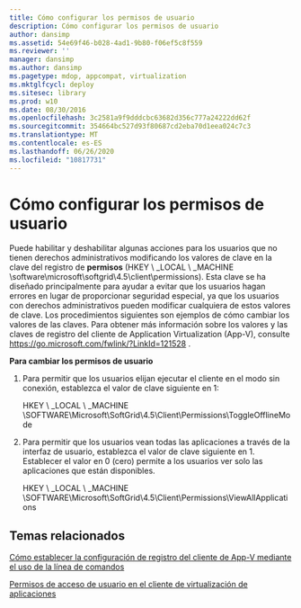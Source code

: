 ```yaml
---
title: Cómo configurar los permisos de usuario
description: Cómo configurar los permisos de usuario
author: dansimp
ms.assetid: 54e69f46-b028-4ad1-9b80-f06ef5c8f559
ms.reviewer: ''
manager: dansimp
ms.author: dansimp
ms.pagetype: mdop, appcompat, virtualization
ms.mktglfcycl: deploy
ms.sitesec: library
ms.prod: w10
ms.date: 08/30/2016
ms.openlocfilehash: 3c2581a9f9dddcbc63682d356c777a24222dd62f
ms.sourcegitcommit: 354664bc527d93f80687cd2eba70d1eea024c7c3
ms.translationtype: MT
ms.contentlocale: es-ES
ms.lasthandoff: 06/26/2020
ms.locfileid: "10817731"
---
```

# Cómo configurar los permisos de usuario


Puede habilitar y deshabilitar algunas acciones para los usuarios que no tienen derechos administrativos modificando los valores de clave en la clave del registro de **permisos** (HKEY \ _LOCAL \ _MACHINE \\software\\microsoft\\softgrid\\4.5\\client\\permissions). Esta clave se ha diseñado principalmente para ayudar a evitar que los usuarios hagan errores en lugar de proporcionar seguridad especial, ya que los usuarios con derechos administrativos pueden modificar cualquiera de estos valores de clave. Los procedimientos siguientes son ejemplos de cómo cambiar los valores de las claves. Para obtener más información sobre los valores y las claves de registro del cliente de Application Virtualization (App-V), consulte <https://go.microsoft.com/fwlink/?LinkId=121528> .

**Para cambiar los permisos de usuario**

1.  Para permitir que los usuarios elijan ejecutar el cliente en el modo sin conexión, establezca el valor de clave siguiente en 1:

    HKEY \ _LOCAL \ _MACHINE \\SOFTWARE\\Microsoft\\SoftGrid\\4.5\\Client\\Permissions\\ToggleOfflineMode

2.  Para permitir que los usuarios vean todas las aplicaciones a través de la interfaz de usuario, establezca el valor de clave siguiente en 1. Establecer el valor en 0 (cero) permite a los usuarios ver solo las aplicaciones que están disponibles.

    HKEY \ _LOCAL \ _MACHINE \\SOFTWARE\\Microsoft\\SoftGrid\\4.5\\Client\\Permissions\\ViewAllApplications

## Temas relacionados


[Cómo establecer la configuración de registro del cliente de App-V mediante el uso de la línea de comandos](how-to-configure-the-app-v-client-registry-settings-by-using-the-command-line.md)

[Permisos de acceso de usuario en el cliente de virtualización de aplicaciones](user-access-permissions-in-application-virtualization-client.md)

 

 





